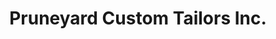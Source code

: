 ---
title: "Pruneyard Custom Tailors Inc."
url: /campbell/pruneyard-custom-tailors-inc/
shop: Schneiderei
---